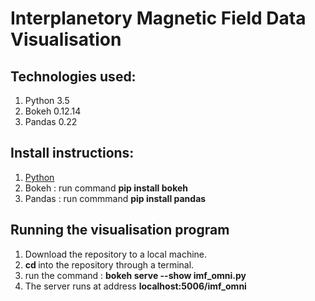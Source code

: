 # Interplanetory Magnetic Field Data Visualisation

## Technologies used:

  1. Python 3.5
  2. Bokeh 0.12.14
  3. Pandas 0.22
    
## Install instructions:

  1. <a href='https://www.python.org/downloads/'> Python </a>
  2. Bokeh : run command <b> pip install bokeh </b>
  3. Pandas : run commmand <b> pip install pandas </b>
  
## Running the visualisation program

  1. Download the repository to a local machine.
  2. <b> cd </b> into the repository through a terminal.
  3. run the command : <b> bokeh serve --show imf_omni.py </b>
  4. The server runs at address <b> localhost:5006/imf_omni </b>
